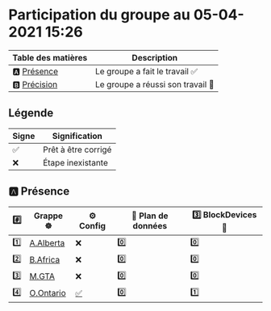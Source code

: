# Participation du groupe au 05-04-2021 15:26

| Table des matières            | Description                                             |
|-------------------------------|---------------------------------------------------------|
| :a: [Présence](#a-présence)   | Le groupe a fait le travail        :white_check_mark:   |
| :b: [Précision](#b-précision) | Le groupe a réussi son travail     :tada:               |

## Légende

| Signe              | Signification                 |
|--------------------|-------------------------------|
| :white_check_mark: | Prêt à être corrigé           |
| :x:                | Étape inexistante             |

## :a: Présence

|:hash:| Grappe :wheel_of_dharma: | :gear: Config | :abacus: Plan de données | :three: BlockDevices :roll_of_paper: |
|------|--------------------------|---------------|--------------------------|-----------------------------|
| :one: | [A.Alberta](../A.Alberta) | :x: | :zero: | :zero: |
| :two: | [B.Africa](../B.Africa) | :x: | :zero: | :zero: |
| :three: | [M.GTA](../M.GTA) | :x: | :zero: | :zero: |
| :four: | [O.Ontario](../O.Ontario) | [:white_check_mark:](../O.Ontario/.kube/config) | :zero: | :one: |
